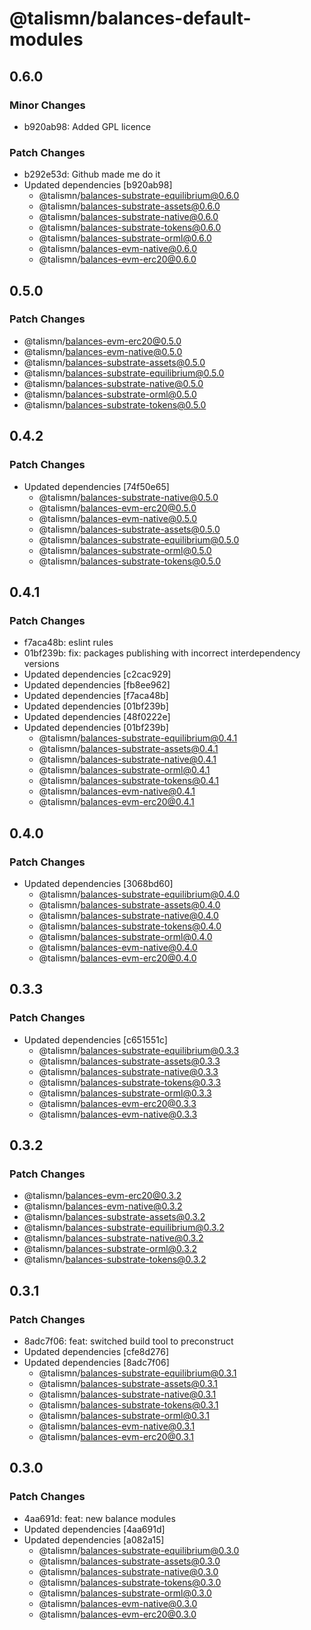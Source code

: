 # @talismn/balances-default-modules

## 0.6.0

### Minor Changes

- b920ab98: Added GPL licence

### Patch Changes

- b292e53d: Github made me do it
- Updated dependencies [b920ab98]
  - @talismn/balances-substrate-equilibrium@0.6.0
  - @talismn/balances-substrate-assets@0.6.0
  - @talismn/balances-substrate-native@0.6.0
  - @talismn/balances-substrate-tokens@0.6.0
  - @talismn/balances-substrate-orml@0.6.0
  - @talismn/balances-evm-native@0.6.0
  - @talismn/balances-evm-erc20@0.6.0

## 0.5.0

### Patch Changes

- @talismn/balances-evm-erc20@0.5.0
- @talismn/balances-evm-native@0.5.0
- @talismn/balances-substrate-assets@0.5.0
- @talismn/balances-substrate-equilibrium@0.5.0
- @talismn/balances-substrate-native@0.5.0
- @talismn/balances-substrate-orml@0.5.0
- @talismn/balances-substrate-tokens@0.5.0

## 0.4.2

### Patch Changes

- Updated dependencies [74f50e65]
  - @talismn/balances-substrate-native@0.5.0
  - @talismn/balances-evm-erc20@0.5.0
  - @talismn/balances-evm-native@0.5.0
  - @talismn/balances-substrate-assets@0.5.0
  - @talismn/balances-substrate-equilibrium@0.5.0
  - @talismn/balances-substrate-orml@0.5.0
  - @talismn/balances-substrate-tokens@0.5.0

## 0.4.1

### Patch Changes

- f7aca48b: eslint rules
- 01bf239b: fix: packages publishing with incorrect interdependency versions
- Updated dependencies [c2cac929]
- Updated dependencies [fb8ee962]
- Updated dependencies [f7aca48b]
- Updated dependencies [01bf239b]
- Updated dependencies [48f0222e]
- Updated dependencies [01bf239b]
  - @talismn/balances-substrate-equilibrium@0.4.1
  - @talismn/balances-substrate-assets@0.4.1
  - @talismn/balances-substrate-native@0.4.1
  - @talismn/balances-substrate-orml@0.4.1
  - @talismn/balances-substrate-tokens@0.4.1
  - @talismn/balances-evm-native@0.4.1
  - @talismn/balances-evm-erc20@0.4.1

## 0.4.0

### Patch Changes

- Updated dependencies [3068bd60]
  - @talismn/balances-substrate-equilibrium@0.4.0
  - @talismn/balances-substrate-assets@0.4.0
  - @talismn/balances-substrate-native@0.4.0
  - @talismn/balances-substrate-tokens@0.4.0
  - @talismn/balances-substrate-orml@0.4.0
  - @talismn/balances-evm-native@0.4.0
  - @talismn/balances-evm-erc20@0.4.0

## 0.3.3

### Patch Changes

- Updated dependencies [c651551c]
  - @talismn/balances-substrate-equilibrium@0.3.3
  - @talismn/balances-substrate-assets@0.3.3
  - @talismn/balances-substrate-native@0.3.3
  - @talismn/balances-substrate-tokens@0.3.3
  - @talismn/balances-substrate-orml@0.3.3
  - @talismn/balances-evm-erc20@0.3.3
  - @talismn/balances-evm-native@0.3.3

## 0.3.2

### Patch Changes

- @talismn/balances-evm-erc20@0.3.2
- @talismn/balances-evm-native@0.3.2
- @talismn/balances-substrate-assets@0.3.2
- @talismn/balances-substrate-equilibrium@0.3.2
- @talismn/balances-substrate-native@0.3.2
- @talismn/balances-substrate-orml@0.3.2
- @talismn/balances-substrate-tokens@0.3.2

## 0.3.1

### Patch Changes

- 8adc7f06: feat: switched build tool to preconstruct
- Updated dependencies [cfe8d276]
- Updated dependencies [8adc7f06]
  - @talismn/balances-substrate-equilibrium@0.3.1
  - @talismn/balances-substrate-assets@0.3.1
  - @talismn/balances-substrate-native@0.3.1
  - @talismn/balances-substrate-tokens@0.3.1
  - @talismn/balances-substrate-orml@0.3.1
  - @talismn/balances-evm-native@0.3.1
  - @talismn/balances-evm-erc20@0.3.1

## 0.3.0

### Patch Changes

- 4aa691d: feat: new balance modules
- Updated dependencies [4aa691d]
- Updated dependencies [a082a15]
  - @talismn/balances-substrate-equilibrium@0.3.0
  - @talismn/balances-substrate-assets@0.3.0
  - @talismn/balances-substrate-native@0.3.0
  - @talismn/balances-substrate-tokens@0.3.0
  - @talismn/balances-substrate-orml@0.3.0
  - @talismn/balances-evm-native@0.3.0
  - @talismn/balances-evm-erc20@0.3.0

